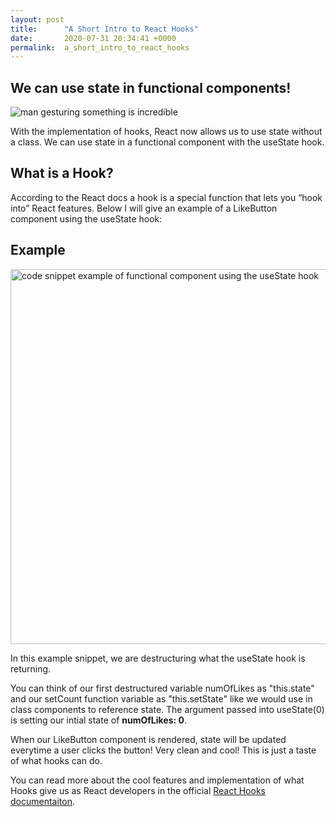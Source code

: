 ```yaml
---
layout: post
title:      "A Short Intro to React Hooks"
date:       2020-07-31 20:34:41 +0000
permalink:  a_short_intro_to_react_hooks
---
```


## We can use state in functional components!
![man gesturing something is incredible](https://www.reactiongifs.com/r/2013/03/mind-blown.gif)

With the implementation of hooks, React now allows us to use state without a class. We can use state in a functional component with the useState hook. 

## What is a Hook?

According to the React docs a hook is a special function that lets you “hook into” React features. 
Below I will give an example of a LikeButton component using the useState hook: 

## Example 

<img alt="code snippet example of functional component using the useState hook" src="https://i.imgur.com/9SlLVwi.png" width=600 />

In this example snippet, we are destructuring what the useState hook is returning.

You can think of our first destructured variable numOfLikes as "this.state" and our setCount function variable as "this.setState" like we would use in class components to reference state. The argument passed into useState(0) is setting our intial state of **numOfLikes: 0**.

When our LikeButton component is rendered, state will be updated everytime a user clicks the button! Very clean and cool! This is just a taste of what hooks can do.

You can read more about the cool features and implementation of what Hooks give us as React developers in the official
[React Hooks documentaiton](https://reactjs.org/docs/hooks-intro.html).



